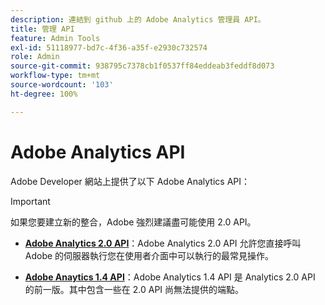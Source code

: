 ```yaml
---
description: 連結到 github 上的 Adobe Analytics 管理員 API。
title: 管理 API
feature: Admin Tools
exl-id: 51118977-bd7c-4f36-a35f-e2930c732574
role: Admin
source-git-commit: 938795c7378cb1f0537ff84eddeab3feddf8d073
workflow-type: tm+mt
source-wordcount: '103'
ht-degree: 100%

---
```


# Adobe Analytics API

Adobe Developer 網站上提供了以下 Adobe Analytics API：

>[!IMPORTANT]
>
>如果您要建立新的整合，Adobe 強烈建議盡可能使用 2.0 API。


* [**Adobe Analytics 2.0 API**](https://developer.adobe.com/analytics-apis/docs/2.0/)：Adobe Analytics 2.0 API 允許您直接呼叫 Adobe 的伺服器執行您在使用者介面中可以執行的最常見操作。

* [**Adobe Anaytics 1.4 API**](https://developer.adobe.com/analytics-apis/docs/1.4/)：Adobe Analytics 1.4 API 是 Analytics 2.0 API 的前一版。其中包含一些在 2.0 API 尚無法提供的端點。
